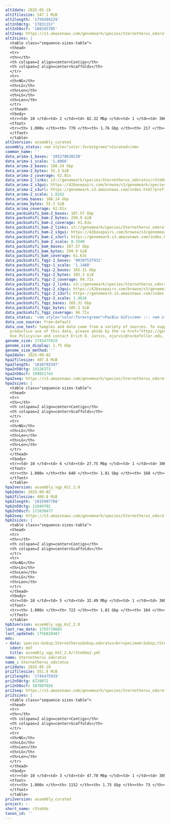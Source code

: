 ```yaml
---
alt2date: 2025-05-19
alt2filesize: 547.1 MiB
alt2length: '1759394229'
alt2n50ctg: '17031157'
alt2n50scf: '108345705'
alt2seq: https://s3.amazonaws.com/genomeark/species/Sternotherus_odoratus/rSteOdo2/assembly_curated/rSteOdo2.alt.cur.20250519.fasta.gz
alt2sizes: |
  <table class="sequence-sizes-table">
  <thead>
  <tr>
  <th></th>
  <th colspan=2 align=center>Contigs</th>
  <th colspan=2 align=center>Scaffolds</th>
  </tr>
  <tr>
  <th>NG</th>
  <th>LG</th>
  <th>Len</th>
  <th>LG</th>
  <th>Len</th>
  </tr>
  </thead>
  <tbody>
  <tr><td> 10 </td><td> 2 </td><td> 82.32 Mbp </td><td> 1 </td><td> 306.56 Mbp </td></tr><tr><td> 20 </td><td> 5 </td><td> 50.42 Mbp </td><td> 2 </td><td> 225.59 Mbp </td></tr><tr><td> 30 </td><td> 9 </td><td> 41.44 Mbp </td><td> 2 </td><td> 225.59 Mbp </td></tr><tr><td> 40 </td><td> 15 </td><td> 25.90 Mbp </td><td> 4 </td><td> 114.60 Mbp </td></tr><tr style="background-color:#cccccc;"><td> 50 </td><td> 23 </td><td> 17.03 Mbp </td><td> 5 </td><td> 108.35 Mbp </td></tr><tr><td> 60 </td><td> 35 </td><td> 11.46 Mbp </td><td> 7 </td><td> 106.96 Mbp </td></tr><tr><td> 70 </td><td> 55 </td><td> 6.83 Mbp </td><td> 8 </td><td> 92.89 Mbp </td></tr><tr><td> 80 </td><td> 92 </td><td> 3.46 Mbp </td><td> 11 </td><td> 64.12 Mbp </td></tr><tr><td> 90 </td><td> 177 </td><td> 1.28 Mbp </td><td> 15 </td><td> 26.14 Mbp </td></tr><tr><td> 100 </td><td> 770 </td><td> 15.17 Kbp </td><td> 217 </td><td> 15.17 Kbp </td></tr></tbody>
  <tfoot>
  <tr><th> 1.000x </th><th> 770 </th><th> 1.76 Gbp </th><th> 217 </th><th> 1.76 Gbp </th></tr>
  </tfoot>
  </table>
alt2version: assembly_curated
assembly_status: <em style="color:forestgreen">Curated</em>
common_name: ''
data_arima-1_bases: '185278630239'
data_arima-1_scale: '1.8066'
data_arima-2_bases: 108.24 Gbp
data_arima-2_bytes: 55.3 GiB
data_arima-2_coverage: 62.01x
data_arima-2_links: s3://genomeark/species/Sternotherus_odoratus/rSteOdo2/genomic_data/arima/<br>
data_arima-2_s3gui: https://42basepairs.com/browse/s3/genomeark/species/Sternotherus_odoratus/rSteOdo2/genomic_data/arima/
data_arima-2_s3url: https://genomeark.s3.amazonaws.com/index.html?prefix=species/Sternotherus_odoratus/rSteOdo2/genomic_data/arima/
data_arima-2_scale: 1.8242
data_arima_bases: 108.24 Gbp
data_arima_bytes: 55.3 GiB
data_arima_coverage: 62.01x
data_pacbiohifi_bam-2_bases: 107.57 Gbp
data_pacbiohifi_bam-2_bytes: 299.9 GiB
data_pacbiohifi_bam-2_coverage: 61.63x
data_pacbiohifi_bam-2_links: s3://genomeark/species/Sternotherus_odoratus/rSteOdo2/genomic_data/pacbio_hifi/<br>
data_pacbiohifi_bam-2_s3gui: https://42basepairs.com/browse/s3/genomeark/species/Sternotherus_odoratus/rSteOdo2/genomic_data/pacbio_hifi/
data_pacbiohifi_bam-2_s3url: https://genomeark.s3.amazonaws.com/index.html?prefix=species/Sternotherus_odoratus/rSteOdo2/genomic_data/pacbio_hifi/
data_pacbiohifi_bam-2_scale: 0.3340
data_pacbiohifi_bam_bases: 107.57 Gbp
data_pacbiohifi_bam_bytes: 299.9 GiB
data_pacbiohifi_bam_coverage: 61.63x
data_pacbiohifi_fqgz-1_bases: '90307537931'
data_pacbiohifi_fqgz-1_scale: '1.1488'
data_pacbiohifi_fqgz-2_bases: 165.31 Gbp
data_pacbiohifi_fqgz-2_bytes: 105.3 GiB
data_pacbiohifi_fqgz-2_coverage: 94.71x
data_pacbiohifi_fqgz-2_links: s3://genomeark/species/Sternotherus_odoratus/rSteOdo2/genomic_data/pacbio_hifi/<br>
data_pacbiohifi_fqgz-2_s3gui: https://42basepairs.com/browse/s3/genomeark/species/Sternotherus_odoratus/rSteOdo2/genomic_data/pacbio_hifi/
data_pacbiohifi_fqgz-2_s3url: https://genomeark.s3.amazonaws.com/index.html?prefix=species/Sternotherus_odoratus/rSteOdo2/genomic_data/pacbio_hifi/
data_pacbiohifi_fqgz-2_scale: 1.4616
data_pacbiohifi_fqgz_bases: 165.31 Gbp
data_pacbiohifi_fqgz_bytes: 105.3 GiB
data_pacbiohifi_fqgz_coverage: 94.71x
data_status: '<em style="color:forestgreen">PacBio HiFi</em> ::: <em style="color:forestgreen">Arima</em>'
data_use_source: from-default
data_use_text: Samples and data come from a variety of sources. To support fair and
  productive use of this data, please abide by the <a href="https://genome10k.soe.ucsc.edu/data-use-policies/">Data
  Use Policy</a> and contact Erich D. Jarvis, ejarvis@rockefeller.edu, with any questions.
genome_size: 1745475919
genome_size_display: 1.75 Gbp
genome_size_method: ''
hpa2date: 2025-09-02
hpa2filesize: 487.8 MiB
hpa2length: '1810792597'
hpa2n50ctg: 14326373
hpa2n50scf: 109051743
hpa2seq: https://s3.amazonaws.com/genomeark/species/Sternotherus_odoratus/rSteOdo2/assembly_vgp_HiC_2.0/rSteOdo2.HiC.hap1.20250902.fasta.gz
hpa2sizes: |
  <table class="sequence-sizes-table">
  <thead>
  <tr>
  <th></th>
  <th colspan=2 align=center>Contigs</th>
  <th colspan=2 align=center>Scaffolds</th>
  </tr>
  <tr>
  <th>NG</th>
  <th>LG</th>
  <th>Len</th>
  <th>LG</th>
  <th>Len</th>
  </tr>
  </thead>
  <tbody>
  <tr><td> 10 </td><td> 6 </td><td> 27.75 Mbp </td><td> 1 </td><td> 306.15 Mbp </td></tr><tr><td> 20 </td><td> 13 </td><td> 22.32 Mbp </td><td> 2 </td><td> 226.98 Mbp </td></tr><tr><td> 30 </td><td> 21 </td><td> 20.63 Mbp </td><td> 3 </td><td> 171.26 Mbp </td></tr><tr><td> 40 </td><td> 30 </td><td> 18.16 Mbp </td><td> 4 </td><td> 115.02 Mbp </td></tr><tr style="background-color:#cccccc;"><td> 50 </td><td> 42 </td><td style="background-color:#88ff88;"> 14.33 Mbp </td><td> 5 </td><td style="background-color:#88ff88;"> 109.05 Mbp </td></tr><tr><td> 60 </td><td> 57 </td><td> 10.31 Mbp </td><td> 7 </td><td> 107.83 Mbp </td></tr><tr><td> 70 </td><td> 77 </td><td> 7.71 Mbp </td><td> 9 </td><td> 92.29 Mbp </td></tr><tr><td> 80 </td><td> 106 </td><td> 4.75 Mbp </td><td> 11 </td><td> 72.31 Mbp </td></tr><tr><td> 90 </td><td> 164 </td><td> 1.98 Mbp </td><td> 14 </td><td> 33.39 Mbp </td></tr><tr><td> 100 </td><td> 640 </td><td> 17.40 Kbp </td><td> 168 </td><td> 17.40 Kbp </td></tr></tbody>
  <tfoot>
  <tr><th> 1.000x </th><th> 640 </th><th> 1.81 Gbp </th><th> 168 </th><th> 1.81 Gbp </th></tr>
  </tfoot>
  </table>
hpa2version: assembly_vgp_HiC_2.0
hpb2date: 2025-09-02
hpb2filesize: 488.8 MiB
hpb2length: '1815997708'
hpb2n50ctg: 11849702
hpb2n50scf: 171030477
hpb2seq: https://s3.amazonaws.com/genomeark/species/Sternotherus_odoratus/rSteOdo2/assembly_vgp_HiC_2.0/rSteOdo2.HiC.hap2.20250902.fasta.gz
hpb2sizes: |
  <table class="sequence-sizes-table">
  <thead>
  <tr>
  <th></th>
  <th colspan=2 align=center>Contigs</th>
  <th colspan=2 align=center>Scaffolds</th>
  </tr>
  <tr>
  <th>NG</th>
  <th>LG</th>
  <th>Len</th>
  <th>LG</th>
  <th>Len</th>
  </tr>
  </thead>
  <tbody>
  <tr><td> 10 </td><td> 5 </td><td> 32.49 Mbp </td><td> 1 </td><td> 308.72 Mbp </td></tr><tr><td> 20 </td><td> 12 </td><td> 23.04 Mbp </td><td> 2 </td><td> 226.90 Mbp </td></tr><tr><td> 30 </td><td> 21 </td><td> 19.33 Mbp </td><td> 3 </td><td> 212.95 Mbp </td></tr><tr><td> 40 </td><td> 32 </td><td> 15.21 Mbp </td><td> 3 </td><td> 212.95 Mbp </td></tr><tr style="background-color:#cccccc;"><td> 50 </td><td> 45 </td><td style="background-color:#88ff88;"> 11.85 Mbp </td><td> 4 </td><td style="background-color:#88ff88;"> 171.03 Mbp </td></tr><tr><td> 60 </td><td> 65 </td><td> 7.92 Mbp </td><td> 6 </td><td> 108.14 Mbp </td></tr><tr><td> 70 </td><td> 92 </td><td> 5.34 Mbp </td><td> 8 </td><td> 106.59 Mbp </td></tr><tr><td> 80 </td><td> 134 </td><td> 3.53 Mbp </td><td> 10 </td><td> 86.01 Mbp </td></tr><tr><td> 90 </td><td> 205 </td><td> 1.66 Mbp </td><td> 12 </td><td> 63.45 Mbp </td></tr><tr><td> 100 </td><td> 722 </td><td> 16.58 Kbp </td><td> 184 </td><td> 16.58 Kbp </td></tr></tbody>
  <tfoot>
  <tr><th> 1.000x </th><th> 722 </th><th> 1.82 Gbp </th><th> 184 </th><th> 1.82 Gbp </th></tr>
  </tfoot>
  </table>
hpb2version: assembly_vgp_HiC_2.0
last_raw_data: 1755719683
last_updated: 1756828487
mds:
- data: species:&nbsp;Sternotherus&nbsp;odoratus<br>specimem:&nbsp;rSteOdo2<br>projects:<br>&nbsp;&nbsp;-&nbsp;vgp<br>assembled_by_group:&nbsp;Rockefeller<br>data_location:&nbsp;S3<br>release_to:&nbsp;S3<br>combine_for_curation:&nbsp;true<br>hap1:&nbsp;s3://genomeark/species/Sternotherus_odoratus/rSteOdo2/assembly_vgp_HiC_2.0/rSteOdo2.HiC.hap1.20250902.fasta.gz<br>hap2:&nbsp;s3://genomeark/species/Sternotherus_odoratus/rSteOdo2/assembly_vgp_HiC_2.0/rSteOdo2.HiC.hap2.20250902.fasta.gz<br>pretext_hap1:&nbsp;s3://genomeark/species/Sternotherus_odoratus/rSteOdo2/assembly_vgp_HiC_2.0/evaluation/hap1/pretext/s2/rSteOdo2_hap1__s2_heatmap.pretext<br>pretext_hap2:&nbsp;s3://genomeark/species/Sternotherus_odoratus/rSteOdo2/assembly_vgp_HiC_2.0/evaluation/hap2/pretext/s2/rSteOdo2_hap2__s2_heatmap.pretext<br>kmer_spectra_img:&nbsp;s3://genomeark/species/Sternotherus_odoratus/rSteOdo2/assembly_vgp_HiC_2.0/evaluation/merqury/rSteOdo2_png/<br>pacbio_read_dir:&nbsp;s3://genomeark/species/Sternotherus_odoratus/rSteOdo2/genomic_data/pacbio_hifi/<br>pacbio_read_type:&nbsp;hifi<br>hic_read_dir:&nbsp;s3://genomeark/species/Sternotherus_odoratus/rSteOdo2/genomic_data/arima/<br>pipeline:<br>&nbsp;&nbsp;-&nbsp;hifiasm&nbsp;(0.25.0+galaxy0)<br>&nbsp;&nbsp;-&nbsp;yahs&nbsp;(1.2a.2+galaxy2)<br>&nbsp;&nbsp;-&nbsp;VGP1&nbsp;genomic&nbsp;profiling&nbsp;workflow&nbsp;(v0.2)<br>&nbsp;&nbsp;-&nbsp;VGP4&nbsp;HiFi&nbsp;HiC&nbsp;assembly&nbsp;workflow&nbsp;(v0.3.9)<br>&nbsp;&nbsp;-&nbsp;VGP8&nbsp;HiC&nbsp;scaffolding&nbsp;workflow&nbsp;(v2.0)<br>&nbsp;&nbsp;-&nbsp;VGP9&nbsp;decontamination&nbsp;workflow&nbsp;(v0.7)&nbsp;with&nbsp;database&nbsp;PlusPF&nbsp;2022<br>&nbsp;&nbsp;-&nbsp;Pre-curation&nbsp;worklfow&nbsp;(v1.0beta6)<br>notes:&nbsp;This&nbsp;was&nbsp;a&nbsp;Hifiasm-HiC&nbsp;assembly&nbsp;of&nbsp;rSteOdo2&nbsp;resulting&nbsp;in&nbsp;two&nbsp;haplotype&nbsp;assemblies.&nbsp;The&nbsp;PacBio&nbsp;bam&nbsp;files&nbsp;downloaded&nbsp;from&nbsp;NCBI&nbsp;contained&nbsp;CCS&nbsp;reads&nbsp;with&nbsp;QV&nbsp;<20.&nbsp;VGL&nbsp;refiltered&nbsp;the&nbsp;bam&nbsp;files&nbsp;using&nbsp;software&nbsp;extracthifi&nbsp;with&nbsp;default&nbsp;settings.&nbsp;HiC&nbsp;data&nbsp;were&nbsp;generated&nbsp;using&nbsp;the&nbsp;Arima&nbsp;library&nbsp;prep&nbsp;kit,&nbsp;and&nbsp;require&nbsp;trimming&nbsp;the&nbsp;first&nbsp;5&nbsp;bp&nbsp;off&nbsp;from&nbsp;the&nbsp;5'&nbsp;end&nbsp;of&nbsp;both&nbsp;read&nbsp;files.&nbsp;The&nbsp;restriction&nbsp;enzymes&nbsp;used&nbsp;were&nbsp;the&nbsp;Arima&nbsp;v2&nbsp;kit,&nbsp;so&nbsp;the&nbsp;cutting&nbsp;sites&nbsp;are&nbsp;GATC,&nbsp;GANTC,&nbsp;CTNAG,&nbsp;TTAA.<br>
  ident: md7
  title: assembly_vgp_HiC_2.0/rSteOdo2.yml
name: Sternotherus odoratus
name_: Sternotherus_odoratus
pri2date: 2025-05-19
pri2filesize: 551.8 MiB
pri2length: '1745475919'
pri2n50ctg: 6728072
pri2n50scf: 107607656
pri2seq: https://s3.amazonaws.com/genomeark/species/Sternotherus_odoratus/rSteOdo2/assembly_curated/rSteOdo2.pri.cur.20250519.fasta.gz
pri2sizes: |
  <table class="sequence-sizes-table">
  <thead>
  <tr>
  <th></th>
  <th colspan=2 align=center>Contigs</th>
  <th colspan=2 align=center>Scaffolds</th>
  </tr>
  <tr>
  <th>NG</th>
  <th>LG</th>
  <th>Len</th>
  <th>LG</th>
  <th>Len</th>
  </tr>
  </thead>
  <tbody>
  <tr><td> 10 </td><td> 3 </td><td> 47.70 Mbp </td><td> 1 </td><td> 305.34 Mbp </td></tr><tr><td> 20 </td><td> 8 </td><td> 32.44 Mbp </td><td> 2 </td><td> 224.23 Mbp </td></tr><tr><td> 30 </td><td> 15 </td><td> 18.57 Mbp </td><td> 2 </td><td> 224.23 Mbp </td></tr><tr><td> 40 </td><td> 26 </td><td> 11.09 Mbp </td><td> 4 </td><td> 109.76 Mbp </td></tr><tr style="background-color:#cccccc;"><td> 50 </td><td> 48 </td><td style="background-color:#88ff88;"> 6.73 Mbp </td><td> 5 </td><td style="background-color:#88ff88;"> 107.61 Mbp </td></tr><tr><td> 60 </td><td> 82 </td><td> 3.87 Mbp </td><td> 7 </td><td> 105.33 Mbp </td></tr><tr><td> 70 </td><td> 143 </td><td> 2.08 Mbp </td><td> 9 </td><td> 84.63 Mbp </td></tr><tr><td> 80 </td><td> 252 </td><td> 1.27 Mbp </td><td> 11 </td><td> 62.78 Mbp </td></tr><tr><td> 90 </td><td> 440 </td><td> 0.70 Mbp </td><td> 16 </td><td> 20.53 Mbp </td></tr><tr><td> 100 </td><td> 1152 </td><td> 3.66 Kbp </td><td> 73 </td><td> 17.18 Kbp </td></tr></tbody>
  <tfoot>
  <tr><th> 1.000x </th><th> 1152 </th><th> 1.75 Gbp </th><th> 73 </th><th> 1.75 Gbp </th></tr>
  </tfoot>
  </table>
pri2version: assembly_curated
project: ~
short_name: rSteOdo
taxon_id: ''
---
```

